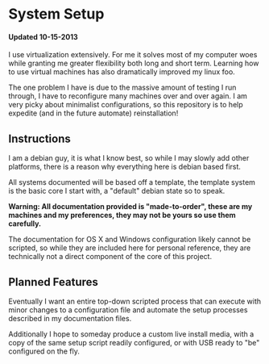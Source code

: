 
# System Setup
#### Updated 10-15-2013

I use virtualization extensively.  For me it solves most of my computer woes while granting me greater flexibility both long and short term.  Learning how to use virtual machines has also dramatically improved my linux foo.

The one problem I have is due to the massive amount of testing I run through, I have to reconfigure many machines over and over again.  I am very picky about minimalist configurations, so this repository is to help expedite (and in the future automate) reinstallation!


## Instructions

I am a debian guy, it is what I know best, so while I may slowly add other platforms, there is a reason why everything here is debian based first.

All systems documented will be based off a template, the template system is the basic core I start with, a "default" debian state so to speak.

**Warning:  All documentation provided is "made-to-order", these are my machines and my preferences, they may not be yours so use them carefully.**

The documentation for OS X and Windows configuration likely cannot be scripted, so while they are included here for personal reference, they are technically not a direct component of the core of this project.


## Planned Features

Eventually I want an entire top-down scripted process that can execute with minor changes to a configuration file and automate the setup processes described in my documentation files.

Additionally I hope to someday produce a custom live install media, with a copy of the same setup script readily configured, or with USB ready to "be" configured on the fly.

